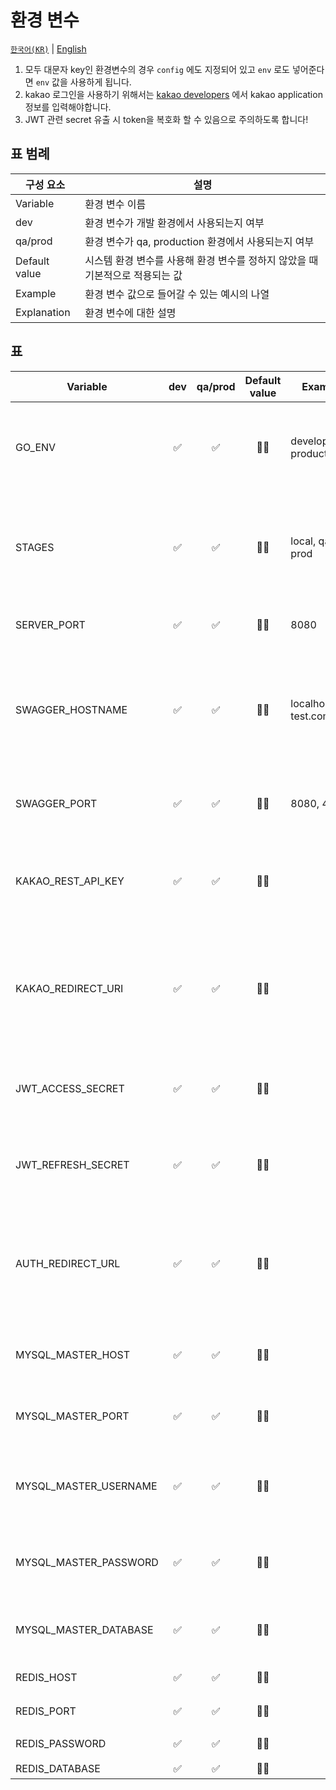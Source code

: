 # 환경 변수

[`한국어(KR)`](./README.md) | [English](./README.en-US.md)

1. 모두 대문자 key인 환경변수의 경우 `config` 에도 지정되어 있고 `env` 로도 넣어준다면 `env` 값을 사용하게 됩니다.
1. kakao 로그인을 사용하기 위해서는 [kakao developers](https://developers.kakao.com/) 에서 kakao application 정보를 입력해야합니다.
1. JWT 관련 secret 유출 시 token을 복호화 할 수 있음으로 주의하도록 합니다!

## 표 범례

| 구성 요소     | 설명                                                                          |
| ------------- | ----------------------------------------------------------------------------- |
| Variable      | 환경 변수 이름                                                                |
| dev           | 환경 변수가 개발 환경에서 사용되는지 여부                                     |
| qa/prod       | 환경 변수가 qa, production 환경에서 사용되는지 여부                           |
| Default value | 시스템 환경 변수를 사용해 환경 변수를 정하지 않았을 때 기본적으로 적용되는 값 |
| Example       | 환경 변수 값으로 들어갈 수 있는 예시의 나열                                   |
| Explanation   | 환경 변수에 대한 설명                                                         |

## 표

| Variable              | dev | qa/prod | Default value | Example                 | Explanation                                                                           |
| --------------------- | :-: | :-----: | :-----------: | ----------------------- | ------------------------------------------------------------------------------------- |
| GO_ENV                | ✅  |   ✅    |      🤷‍♂️       | development, production | `Go 실행 환경` 을 설정하는 값이며 프로그램 시작 전 값이 있어야 합니다.                |
| STAGES                | ✅  |   ✅    |      🤷‍♂️       | local, qa, prod         | 배포 환경을 구분하기 위함이며, 해당 값에 따라서 swagger 문서가 달라집니다.            |
| SERVER_PORT           | ✅  |   ✅    |      🤷‍♂️       | 8080                    | 웹 서버 HTTP listen port 입니다.                                                      |
| SWAGGER_HOSTNAME      | ✅  |   ✅    |      🤷‍♂️       | localhost, test.com     | CORS 문제를 해결하기 위하여 사용되며 swagger 문서를 요청하는 도메인네임 입니다.       |
| SWAGGER_PORT          | ✅  |   ✅    |      🤷‍♂️       | 8080, 443               | swagger 문서를 요청하는 port 입니다.                                                  |
| KAKAO_REST_API_KEY    | ✅  |   ✅    |      🤷‍♂️       |                         | kakao 로그인 API를 사용하기 위해서 필요하며 kakao API Key 입니다.                     |
| KAKAO_REDIRECT_URI    | ✅  |   ✅    |      🤷‍♂️       |                         | kakao 로그인 API를 사용하기 위해서 필요하며 kakao 로그인 완료 시 콜백되는 주소입니다. |
| JWT_ACCESS_SECRET     | ✅  |   ✅    |      🤷‍♂️       |                         | jwt access token 발급 시 암호화 하기 위한 key 입니다.                                 |
| JWT_REFRESH_SECRET    | ✅  |   ✅    |      🤷‍♂️       |                         | jwt refresh token 발급 시 암호화 하기 위한 key 입니다.                                |
| AUTH_REDIRECT_URL     | ✅  |   ✅    |      🤷‍♂️       |                         | kakao 로그인 완료 시 서명된 jwt token을 queryString으로 전달 할 웹앱 주소입니다.      |
| MYSQL_MASTER_HOST     | ✅  |   ✅    |      🤷‍♂️       |                         | `DB 주소` 로 `MASTER 환경` 에서 사용되는 값입니다.                                    |
| MYSQL_MASTER_PORT     | ✅  |   ✅    |      🤷‍♂️       |                         | `DB port` 로 `MASTER 환경` 에서 사용되는 값입니다.                                    |
| MYSQL_MASTER_USERNAME | ✅  |   ✅    |      🤷‍♂️       |                         | `DB 계정명` 으로 `MASTER 환경` 에서 사용되는 값입니다.                                |
| MYSQL_MASTER_PASSWORD | ✅  |   ✅    |      🤷‍♂️       |                         | `DB 계정의 비밀번호` 로 `MASTER 환경` 에서 사용되는 값입니다.                         |
| MYSQL_MASTER_DATABASE | ✅  |   ✅    |      🤷‍♂️       |                         | `DB명` 으로 `MASTER 환경` 에서 사용되는 값입니다.                                     |
| REDIS_HOST            | ✅  |   ✅    |      🤷‍♂️       |                         | `DB 주소` 입니다.                                                                     |
| REDIS_PORT            | ✅  |   ✅    |      🤷‍♂️       |                         | `DB port` 입니다.                                                                     |
| REDIS_PASSWORD        | ✅  |   ✅    |      🤷‍♂️       |                         | `DB 계정의 비밀번호` 입니다.                                                          |
| REDIS_DATABASE        | ✅  |   ✅    |      🤷‍♂️       |                         | `DB명` 입니다.                                                                        |
